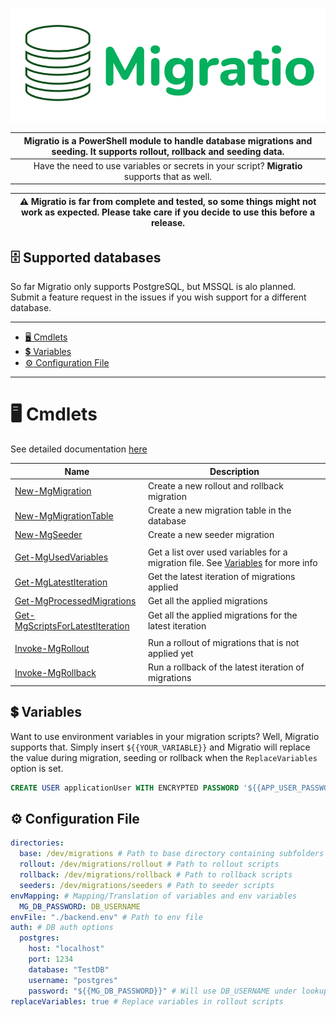 ![header-image](./images/header.png)

| Migratio is a PowerShell module to handle database migrations and seeding. It supports rollout, rollback and seeding data. |
| :------------------------------------------------------------------------------------------------------------------------: |
|               Have the need to use variables or secrets in your script? **Migratio** supports that as well.                |

| ⚠️ Migratio is far from complete and tested, so some things might not work as expected. Please take care if you decide to use this before a release. |
| :--------------------------------------------------------------------------------------------------------------------------------------------------: |

## :file_cabinet: Supported databases

So far Migratio only supports PostgreSQL, but MSSQL is alo planned. Submit a feature request in the issues if you wish support for a different database.

---

- [:desktop_computer: Cmdlets](#desktop_computer-cmdlets)
- [:heavy_dollar_sign: Variables](#heavy_dollar_sign-variables)
- [:gear: Configuration File](#gear-configuration-file)

---

# :desktop_computer: Cmdlets

See detailed documentation [here](./docs/cmdlets.md)

| Name                                                                                 | Description                                                                                    |
| ------------------------------------------------------------------------------------ | ---------------------------------------------------------------------------------------------- |
| [New-MgMigration](./docs/cmdlets.md#New-MgMigration)                                 | Create a new rollout and rollback migration                                                    |
| [New-MgMigrationTable](./docs/cmdlets.md#New-MgMigrationTable)                       | Create a new migration table in the database                                                   |
| [New-MgSeeder](./docs/cmdlets.md#New-MgSeeder)                                       | Create a new seeder migration                                                                  |
|                                                                                      |                                                                                                |
| [Get-MgUsedVariables](./docs/cmdlets.md#Get-MgUsedVariables)                         | Get a list over used variables for a migration file. See [Variables](#Variables) for more info |
| [Get-MgLatestIteration](./docs/cmdlets.md#Get-MgLatestIteration)                     | Get the latest iteration of migrations applied                                                 |
| [Get-MgProcessedMigrations](./docs/cmdlets.md#Get-MgProcessedMigrations)             | Get all the applied migrations                                                                 |
| [Get-MgScriptsForLatestIteration](./docs/cmdlets.md#Get-MgScriptsForLatestIteration) | Get all the applied migrations for the latest iteration                                        |
|                                                                                      |                                                                                                |
| [Invoke-MgRollout](./docs/cmdlets.md#Invoke-MgRollout)                               | Run a rollout of migrations that is not applied yet                                            |
| [Invoke-MgRollback](./docs/cmdlets.md#Invoke-MgRollback)                             | Run a rollback of the latest iteration of migrations                                           |

## :heavy_dollar_sign: Variables

Want to use environment variables in your migration scripts? Well, Migratio supports that. Simply insert `${{YOUR_VARIABLE}}` and Migratio will replace the value during migration, seeding or rollback when the `ReplaceVariables` option is set.

```sql
CREATE USER applicationUser WITH ENCRYPTED PASSWORD '${{APP_USER_PASSWORD}}';
```

## :gear: Configuration File

```yaml
directories:
  base: /dev/migrations # Path to base directory containing subfolders
  rollout: /dev/migrations/rollout # Path to rollout scripts
  rollback: /dev/migrations/rollback # Path to rollback scripts
  seeders: /dev/migrations/seeders # Path to seeder scripts
envMapping: # Mapping/Translation of variables and env variables
  MG_DB_PASSWORD: DB_USERNAME
envFile: "./backend.env" # Path to env file
auth: # DB auth options
  postgres:
    host: "localhost"
    port: 1234
    database: "TestDB"
    username: "postgres"
    password: "${{MG_DB_PASSWORD}}" # Will use DB_USERNAME under lookup (ref: envMapping)
replaceVariables: true # Replace variables in rollout scripts
```
